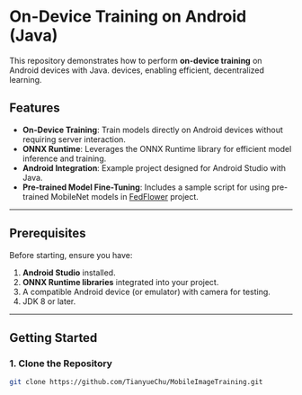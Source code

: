 # On-Device Training on Android (Java)

This repository demonstrates how to perform **on-device training** on Android devices with Java.  devices, enabling efficient, decentralized learning.

## Features

- **On-Device Training**: Train models directly on Android devices without requiring server interaction.
- **ONNX Runtime**: Leverages the ONNX Runtime library for efficient model inference and training.
- **Android Integration**: Example project designed for Android Studio with Java.
- **Pre-trained Model Fine-Tuning**: Includes a sample script for using pre-trained MobileNet models in [FedFlower](https://github.com/TianyueChu/FedFlower) project.

---

## Prerequisites

Before starting, ensure you have:

1. **Android Studio** installed.
2. **ONNX Runtime libraries** integrated into your project.
3. A compatible Android device (or emulator) with camera for testing.
4. JDK 8 or later.

---

## Getting Started

### 1. Clone the Repository

```bash
git clone https://github.com/TianyueChu/MobileImageTraining.git
```
